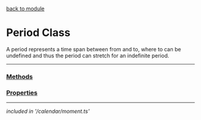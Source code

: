 [back to module](../moments_module.md)

# Period Class
A period represents a time span between from and to, where to can be undefined and thus the period can stretch for an indefinite period. 

---
### [Methods]()
### [Properties]()
---

*included in '/calendar/moment.ts'*